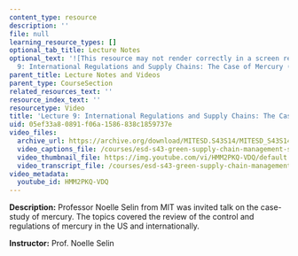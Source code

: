 ```yaml
---
content_type: resource
description: ''
file: null
learning_resource_types: []
optional_tab_title: Lecture Notes
optional_text: '![This resource may not render correctly in a screen reader.](/images/inacessible.gif)[Lecture
  9: International Regulations and Supply Chains: The Case of Mercury (PDF - 6.0MB)](resources/mitesd_s43s14_lecture9)'
parent_title: Lecture Notes and Videos
parent_type: CourseSection
related_resources_text: ''
resource_index_text: ''
resourcetype: Video
title: 'Lecture 9: International Regulations and Supply Chains: The Case of Mercury'
uid: 05ef33a8-0891-f06a-1586-838c1859737e
video_files:
  archive_url: https://archive.org/download/MITESD.S43S14/MITESD_S43S14_ses09_300k.mp4
  video_captions_file: /courses/esd-s43-green-supply-chain-management-spring-2014/1f3f17c596965c0ab66d24369b653401_HMM2PKQ-VDQ.vtt
  video_thumbnail_file: https://img.youtube.com/vi/HMM2PKQ-VDQ/default.jpg
  video_transcript_file: /courses/esd-s43-green-supply-chain-management-spring-2014/f3eafed1b839ac29d634664b79abcf46_HMM2PKQ-VDQ.pdf
video_metadata:
  youtube_id: HMM2PKQ-VDQ
---
```


**Description:** Professor Noelle Selin from MIT was invited talk on the case-study of mercury. The topics covered the review of the control and regulations of mercury in the US and internationally.

**Instructor:** Prof. Noelle Selin